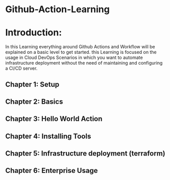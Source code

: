 # Github-Action-Learning

# Introduction:

In this Learning everything around Github Actions and Workflow will be explained on a basic level to get started. this Learning is focused on the usage in Cloud DevOps Scenarios in which you want to automate infrastructure deployment without the need of maintaining and configuring a CI/CD server. 

## Chapter 1: Setup

## Chapter 2: Basics

## Chapter 3: Hello World Action

## Chapter 4: Installing Tools

## Chapter 5: Infrastructure deployment (terraform)

## Chapter 6: Enterprise Usage
